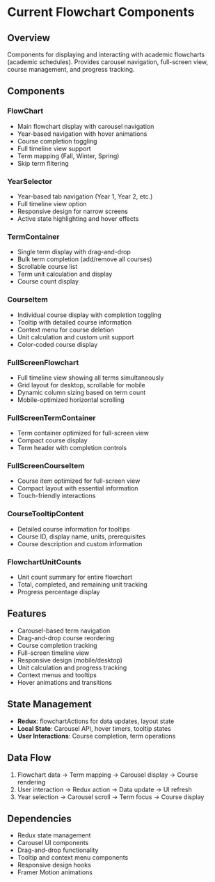 # Current Flowchart Components

## Overview

Components for displaying and interacting with academic flowcharts (academic schedules). Provides carousel navigation, full-screen view, course management, and progress tracking.

## Components

### FlowChart

- Main flowchart display with carousel navigation
- Year-based navigation with hover animations
- Course completion toggling
- Full timeline view support
- Term mapping (Fall, Winter, Spring)
- Skip term filtering

### YearSelector

- Year-based tab navigation (Year 1, Year 2, etc.)
- Full timeline view option
- Responsive design for narrow screens
- Active state highlighting and hover effects

### TermContainer

- Single term display with drag-and-drop
- Bulk term completion (add/remove all courses)
- Scrollable course list
- Term unit calculation and display
- Course count display

### CourseItem

- Individual course display with completion toggling
- Tooltip with detailed course information
- Context menu for course deletion
- Unit calculation and custom unit support
- Color-coded course display

### FullScreenFlowchart

- Full timeline view showing all terms simultaneously
- Grid layout for desktop, scrollable for mobile
- Dynamic column sizing based on term count
- Mobile-optimized horizontal scrolling

### FullScreenTermContainer

- Term container optimized for full-screen view
- Compact course display
- Term header with completion controls

### FullScreenCourseItem

- Course item optimized for full-screen view
- Compact layout with essential information
- Touch-friendly interactions

### CourseTooltipContent

- Detailed course information for tooltips
- Course ID, display name, units, prerequisites
- Course description and custom information

### FlowchartUnitCounts

- Unit count summary for entire flowchart
- Total, completed, and remaining unit tracking
- Progress percentage display

## Features

- Carousel-based term navigation
- Drag-and-drop course reordering
- Course completion tracking
- Full-screen timeline view
- Responsive design (mobile/desktop)
- Unit calculation and progress tracking
- Context menus and tooltips
- Hover animations and transitions

## State Management

- **Redux**: flowchartActions for data updates, layout state
- **Local State**: Carousel API, hover timers, tooltip states
- **User Interactions**: Course completion, term operations

## Data Flow

1. Flowchart data → Term mapping → Carousel display → Course rendering
2. User interaction → Redux action → Data update → UI refresh
3. Year selection → Carousel scroll → Term focus → Course display

## Dependencies

- Redux state management
- Carousel UI components
- Drag-and-drop functionality
- Tooltip and context menu components
- Responsive design hooks
- Framer Motion animations
